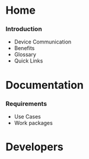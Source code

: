 # Home
### Introduction
* Device Communication
* Benefits
* Glossary
* Quick Links

# Documentation
### Requirements
* Use Cases
* Work packages

# Developers
